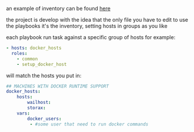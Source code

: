an example of inventory can be found [here](https://github.com/carnivuth/homelab/blob/main/inventory/staging.yaml)

the project is develop with the idea that the only file you have to edit to use the playbooks it's the inventory, setting hosts in groups as you like 

each playbook run task against a specific group of hosts for example:

```yaml
- hosts: docker_hosts
  roles:
	- common
	- setup_docker_host
```

will match the hosts you put in:

```yaml
## MACHINES WITH DOCKER RUNTIME SUPPORT
docker_hosts:
	hosts:
		wailhost:
		storax:
	vars:
		docker_users:
		 - #some user that need to run docker commands

```

